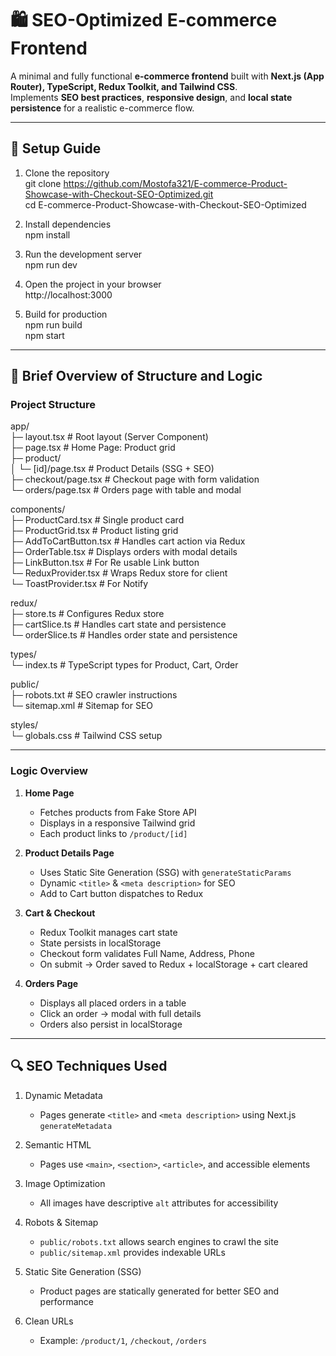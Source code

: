 # 🛍️ SEO-Optimized E-commerce Frontend

A minimal and fully functional **e-commerce frontend** built with **Next.js (App Router), TypeScript, Redux Toolkit, and Tailwind CSS**.  
Implements **SEO best practices**, **responsive design**, and **local state persistence** for a realistic e-commerce flow.

---

## 📖 Setup Guide

1. Clone the repository  
   git clone https://github.com/Mostofa321/E-commerce-Product-Showcase-with-Checkout-SEO-Optimized.git  
   cd E-commerce-Product-Showcase-with-Checkout-SEO-Optimized

2. Install dependencies  
   npm install

3. Run the development server  
   npm run dev

4. Open the project in your browser  
   http://localhost:3000

5. Build for production  
   npm run build  
   npm start

---

## 📂 Brief Overview of Structure and Logic

### Project Structure
app/  
 ├─ layout.tsx               # Root layout (Server Component)  
 ├─ page.tsx                 # Home Page: Product grid  
 ├─ product/  
 │    └─ [id]/page.tsx       # Product Details (SSG + SEO)  
 ├─ checkout/page.tsx        # Checkout page with form validation  
 └─ orders/page.tsx          # Orders page with table and modal  

components/  
 ├─ ProductCard.tsx          # Single product card  
 ├─ ProductGrid.tsx          # Product listing grid  
 ├─ AddToCartButton.tsx      # Handles cart action via Redux  
 ├─ OrderTable.tsx           # Displays orders with modal details  
 ├─ LinkButton.tsx           # For Re usable Link button  
 └─ ReduxProvider.tsx        # Wraps Redux store for client  
 └─ ToastProvider.tsx        # For Notify  

redux/  
 ├─ store.ts                 # Configures Redux store  
 ├─ cartSlice.ts             # Handles cart state and persistence  
 └─ orderSlice.ts            # Handles order state and persistence  

types/  
 └─ index.ts                 # TypeScript types for Product, Cart, Order  

public/  
 ├─ robots.txt               # SEO crawler instructions  
 └─ sitemap.xml              # Sitemap for SEO  

styles/  
 └─ globals.css              # Tailwind CSS setup

---

### Logic Overview

1. **Home Page**
   - Fetches products from Fake Store API  
   - Displays in a responsive Tailwind grid  
   - Each product links to `/product/[id]`

2. **Product Details Page**
   - Uses Static Site Generation (SSG) with `generateStaticParams`  
   - Dynamic `<title>` & `<meta description>` for SEO  
   - Add to Cart button dispatches to Redux

3. **Cart & Checkout**
   - Redux Toolkit manages cart state  
   - State persists in localStorage  
   - Checkout form validates Full Name, Address, Phone  
   - On submit → Order saved to Redux + localStorage + cart cleared

4. **Orders Page**
   - Displays all placed orders in a table  
   - Click an order → modal with full details  
   - Orders also persist in localStorage

---

## 🔍 SEO Techniques Used

1. Dynamic Metadata  
   - Pages generate `<title>` and `<meta description>` using Next.js `generateMetadata`

2. Semantic HTML  
   - Pages use `<main>`, `<section>`, `<article>`, and accessible elements

3. Image Optimization  
   - All images have descriptive `alt` attributes for accessibility

4. Robots & Sitemap  
   - `public/robots.txt` allows search engines to crawl the site  
   - `public/sitemap.xml` provides indexable URLs

5. Static Site Generation (SSG)  
   - Product pages are statically generated for better SEO and performance

6. Clean URLs  
   - Example: `/product/1`, `/checkout`, `/orders`

